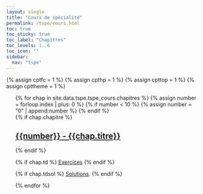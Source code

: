 ```yaml
---
layout: single
title: "Cours de spécialité"
permalink: /tspe/cours.html
toc: true
toc_sticky: true
toc_label: "Chapitres"
toc_levels: 1..6
toc_icon: ""
sidebar:
  nav: "tspe"
---
```


{% assign cptfc = 1 %}
{% assign cpthp = 1 %}
{% assign cpttop = 1 %}
{% assign cpttheme = 1 %}

<ul start="1" style="list-style-type:none">
{% for chap in site.data.tspe.tspe_cours.chapitres %}
{% assign number = forloop.index | plus: 0 %}
{% if number < 10 %}
{% assign number = "0" | append:number %}
{% endif %}
  
<li>
{% if chap.chapitre %}
<h2 class="mycss" id="chap_{{number}}"><a href="../_pages/tspe/cours/tspe-chap{{number}}.pdf">{{number}} - {{chap.titre}}</a></h2>
{% endif %}

{% if chap.td %}
<a href="./exercices/tspe-chap{{number}}.pdf">Exercices</a>
{% endif %}

{% if chap.tdsol %}
<a href="./exercices/tspe-solchap{{number}}.pdf">Solutions</a>.
{% endif %}
</li>
{% endfor %}
</ul>
